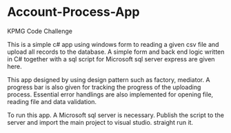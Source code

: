 # Account-Process-App
KPMG Code Challenge

This is a simple c# app using windows form to reading a given csv file and upload all records to the database. 
A simple form and back end logic written in C# together with a sql script for Microsoft sql server express are given here.

This app designed by using design pattern such as factory, mediator. A progress bar is also given for tracking the progress of the uploading 
process. Essential error handlings are also implemented for opening file, reading file and data validation.

To run this app. A Microsoft sql server is necessary. Publish the script to the server and import the main project to visual studio.
straight run it.
